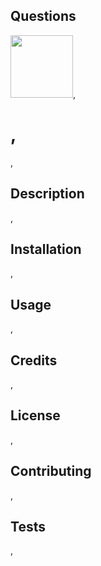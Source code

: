  
    
  ## Questions
  
  <img src="https://avatars0.githubusercontent.com/u/59675897?v=4" height="100" width="100">,
    
  # ,

  ![](),

  ## Description 

  ,

  ## Installation

  ,

  ## Usage

  ,

  ## Credits

  ,

  ## License

  ,

  ## Contributing

  ,

  ## Tests

  ,
  
  